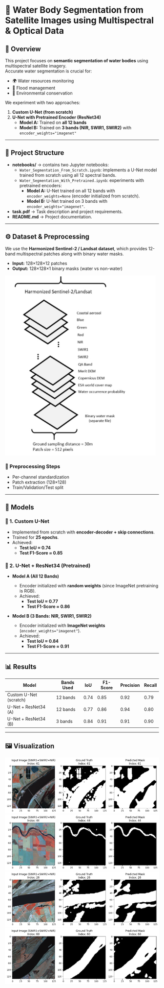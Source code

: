 # 🌊 Water Body Segmentation from Satellite Images using Multispectral & Optical Data

## 📌 Overview  
This project focuses on **semantic segmentation of water bodies** using multispectral satellite imagery.  
Accurate water segmentation is crucial for:  
- 🌍 Water resources monitoring  
- 🌊 Flood management  
- 🌱 Environmental conservation

We experiment with two approaches:  
1. **Custom U-Net (from scratch)**  
2. **U-Net with Pretrained Encoder (ResNet34)**  
   - **Model A:** Trained on **all 12 bands**  
   - **Model B:** Trained on **3 bands (NIR, SWIR1, SWIR2)** with `encoder_weights="imagenet"`

---

## 📂 Project Structure
- **notebooks/** → contains two Jupyter notebooks:  
  - `Water_Segmentation_From_Scratch.ipynb`: implements a U-Net model trained from scratch using all 12 spectral bands.  
  - `Water_Segmentation_With_Pretrained.ipynb`: experiments with pretrained encoders:  
    - **Model A:** U-Net trained on all 12 bands with `encoder_weights=None` (encoder initialized from scratch).  
    - **Model B:** U-Net trained on 3 bands with `encoder_weights="imagenet"`.  
- **task.pdf** → Task description and project requirements.  
- **README.md** → Project documentation.  

---

## ⚙️ Dataset & Preprocessing  

We use the **Harmonized Sentinel-2 / Landsat dataset**, which provides 12-band multispectral patches along with binary water masks.  

- **Input:** 128×128×12 patches  
- **Output:** 128×128×1 binary masks (water vs non-water)  

![Spectral Bands](assets/Satellite%20Bands.jpeg)  

### 🔄 Preprocessing Steps  
- Per-channel standardization  
- Patch extraction (128×128)  
- Train/Validation/Test split  

---

## 🧠 Models  

### 🔹 1. Custom U-Net  
- Implemented from scratch with **encoder-decoder + skip connections**.  
- Trained for **25 epochs**.  
- Achieved:  
  - **Test IoU ≈ 0.74**  
  - **Test F1-Score ≈ 0.85**  

### 🔹 2. U-Net + ResNet34 (Pretrained)  

- **Model A (All 12 Bands)**  
  - Encoder initialized with **random weights** (since ImageNet pretraining is RGB).  
  - Achieved:  
    - **Test IoU ≈ 0.77**  
    - **Test F1-Score ≈ 0.86**  

- **Model B (3 Bands: NIR, SWIR1, SWIR2)**  
  - Encoder initialized with **ImageNet weights** (`encoder_weights="imagenet"`).  
  - Achieved:  
    - **Test IoU ≈ 0.84**  
    - **Test F1-Score ≈ 0.91**  

---

## 📊 Results  

| Model                  | Bands Used   | IoU   | F1-Score | Precision | Recall |
|-------------------------|-------------|-------|----------|-----------|--------|
| Custom U-Net (scratch) | 12 bands    | 0.74  | 0.85     | 0.92      | 0.79   |
| U-Net + ResNet34 (A)   | 12 bands    | 0.77  | 0.86     | 0.94      | 0.80   |
| U-Net + ResNet34 (B)   | 3 bands     | 0.84  | 0.91     | 0.91      | 0.90   |

---

## 🖼️ Visualization  
![Prediction Example](assets/Prediction%20Example1.png)
![Prediction Example](assets/Prediction%20Example2.png)
![Prediction Example](assets/Prediction%20Example3.png)
![Prediction Example](assets/Prediction%20Example4.png)

